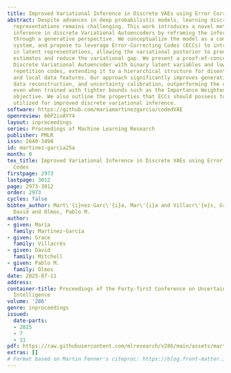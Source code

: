 ```yaml
---
title: Improved Variational Inference in Discrete VAEs using Error Correcting Codes
abstract: Despite advances in deep probabilistic models, learning discrete latent
  representations remains challenging. This work introduces a novel method to improve
  inference in discrete Variational Autoencoders by reframing the inference problem
  through a generative perspective. We conceptualize the model as a communication
  system, and propose to leverage Error-Correcting Codes (ECCs) to introduce redundancy
  in latent representations, allowing the variational posterior to produce more accurate
  estimates and reduce the variational gap. We present a proof-of-concept using a
  Discrete Variational Autoencoder with binary latent variables and low-complexity
  repetition codes, extending it to a hierarchical structure for disentangling global
  and local data features. Our approach significantly improves generation quality,
  data reconstruction, and uncertainty calibration, outperforming the uncoded models
  even when trained with tighter bounds such as the Importance Weighted Autoencoder
  objective. We also outline the properties that ECCs should possess to be effectively
  utilized for improved discrete variational inference.
software: https://github.com/mariamartinezgarcia/codedVAE
openreview: 66P2ioAYY4
layout: inproceedings
series: Proceedings of Machine Learning Research
publisher: PMLR
issn: 2640-3498
id: martinez-garcia25a
month: 0
tex_title: Improved Variational Inference in Discrete VAEs using Error Correcting
  Codes
firstpage: 2973
lastpage: 3012
page: 2973-3012
order: 2973
cycles: false
bibtex_author: Mart\'{i}nez-Garc\'{i}a, Mar\'{i}a and Villacr\'{e}s, Grace and Mitchell,
  David and Olmos, Pablo M.
author:
- given: María
  family: Martínez-García
- given: Grace
  family: Villacrés
- given: David
  family: Mitchell
- given: Pablo M.
  family: Olmos
date: 2025-07-11
address:
container-title: Proceedings of the Forty-first Conference on Uncertainty in Artificial
  Intelligence
volume: '286'
genre: inproceedings
issued:
  date-parts:
  - 2025
  - 7
  - 11
pdf: https://raw.githubusercontent.com/mlresearch/v286/main/assets/martinez-garcia25a/martinez-garcia25a.pdf
extras: []
# Format based on Martin Fenner's citeproc: https://blog.front-matter.io/posts/citeproc-yaml-for-bibliographies/
---
```

